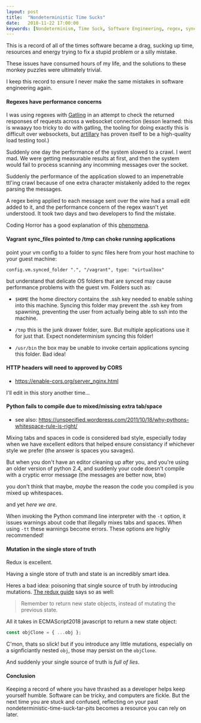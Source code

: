 ```yaml
---
layout: post
title:  "Nondeterministic Time Sucks"
date:   2018-11-22 17:00:00
keywords: [Nondeterminism, Time Suck, Software Engineering, regex, sync folder, vagarant]
---
```


This is a record of all of the times software became a drag, sucking up time, resources and energy trying to fix a stupid problem or a silly mistake.

These issues have consumed hours of my life, and the solutions to these monkey puzzles were ultimately trivial.

I keep this record to ensure I never make the same mistakes in software engineering again.

#### Regexes have performance concerns
I was using regexes with [Gatling](https://gatling.io/docs/2.3/http/http_check/) in an attempt to check the returned responses of requests across a websocket connection (lesson learned: this is wwaayy too tricky to do with gatling, the tooling for doing exactly this is difficult over websockets, but [artillary](https://artillery.io/) has proven itself to be a high-quality load testing tool.)

Suddenly one day the performance of the system slowed to a crawl. I went mad. We were getting measurable results at first, and then the system would fail to process scanning any incomming messages over the socket.

Suddenly the performance of the application slowed to an impenetrable ttl'ing crawl because of one extra character mistakenly added to the regex parsing the messages.

A regex being applied to each message sent over the wire had a small edit added to it, and the performance concern of the regex wasn't yet understood. It took two days and two developers to find the mistake.

Coding Horror has a good explanation of this [phenomena](https://blog.codinghorror.com/regex-performance/).

#### Vagrant sync_files pointed to /tmp can choke running applications
point your vm config to a folder to sync files here from your host machine to your guest machine:

```
config.vm.synced_folder ".", "/vagrant", type: "virtualbox"
```

but understand that delicate OS folders that are synced may cause performance problems with the guest vm. Folders such as:

* `$HOME` the home directory contains the .ssh key needed to enable sshing into this machine. Syncing this folder may prevent the .ssh key from spawning, preventing the user from actually being able to ssh into the machine.

* `/tmp` this is the junk drawer folder, sure. But multiple applications use it for just that. Expect nondeterminism syncing this folder!

* `/usr/bin` the box may be unable to invoke certain applications syncing this folder. Bad idea!

#### HTTP headers will need to approved by CORS
* https://enable-cors.org/server_nginx.html

I'll edit in this story another time...

#### Python fails to compile due to mixed/missing extra tab/space
* see also: https://unspecified.wordpress.com/2011/10/18/why-pythons-whitespace-rule-is-right/

Mixing tabs and spaces in code is considered bad style, especially today when we have excellent editors that helped ensure consistancy if whichever style we prefer (the answer is spaces you savages).

But when you don't have an editor cleaning up after you, and you're using an older version of python 2.4, and suddenly your code doesn't compile with a cryptic error message (the messages are better now, btw)

you don't think that maybe, _maybe_ the reason the code you compiled is you mixed up whitespaces.

and yet _here we are_.

When invoking the Python command line interpreter with the `-t` option, it issues warnings about code that illegally mixes tabs and spaces. When using `-tt` these warnings become errors. These options are highly recommended!

#### Mutation in the single store of truth
Redux is excellent.

Having a single store of truth and state is an incredibly smart idea.

Heres a bad idea: poisoning that single source of truth by introducing mutations. [The redux guide](https://redux.js.org/introduction/threeprinciples#changes-are-made-with-pure-functions) says so as well:

> Remember to return new state objects, instead of mutating the previous state.

All it takes in ECMAScript2018 javascript to return a new state object:

```js
const objClone = { ...obj };
```

C'mon, thats so slick! but if you introduce any little mutations, especially on a signficiantly nested `obj`, those may persist on the `objClone`.

And suddenly your single source of truth is _full of lies_.

#### Conclusion
Keeping a record of where you have thrashed as a developer helps keep yourself humble. Software can be tricky, and computers are fickle. But the next time you are stuck and confused, reflecting on your past nondeterministic-time-suck-tar-pits becomes a resource you can rely on later.